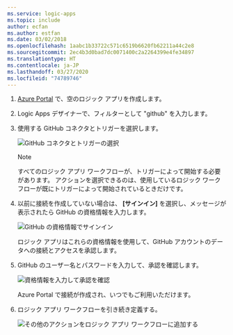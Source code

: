 ```yaml
---
ms.service: logic-apps
ms.topic: include
author: ecfan
ms.author: estfan
ms.date: 03/02/2018
ms.openlocfilehash: 1aabc1b33722c571c6519b6620fb62211a44c2e8
ms.sourcegitcommit: 2ec4b3d0bad7dc0071400c2a2264399e4fe34897
ms.translationtype: HT
ms.contentlocale: ja-JP
ms.lasthandoff: 03/27/2020
ms.locfileid: "74789746"
---
```

1. [Azure Portal](https://portal.azure.com) で、空のロジック アプリを作成します。 

2. Logic Apps デザイナーで、フィルターとして "github" を入力します。 

3. 使用する GitHub コネクタとトリガーを選択します。

   ![GitHub コネクタとトリガーの選択](./media/connectors-create-api-github/github-connector.png)

   > [!NOTE]
   > すべてのロジック アプリ ワークフローが、トリガーによって開始する必要があります。 アクションを選択できるのは、使用しているロジック ワークフローが既にトリガーによって開始されているときだけです。 

4. 以前に接続を作成していない場合は、 **[サインイン]** を選択し、メッセージが表示されたら GitHub の資格情報を入力します。  

   ![GitHub の資格情報でサインイン](./media/connectors-create-api-github/github-connector-sign-in-credentials.png)

   ロジック アプリはこれらの資格情報を使用して、GitHub アカウントのデータへの接続とアクセスを承認します。 

5. GitHub のユーザー名とパスワードを入力して、承認を確認します。

   ![資格情報を入力して承認を確認](./media/connectors-create-api-github/github-connector-authorize.png)   

   Azure Portal で接続が作成され、いつでもご利用いただけます。

6. ロジック アプリ ワークフローを引き続き定義する。

   ![その他のアクションをロジック アプリ ワークフローに追加する](./media/connectors-create-api-github/github-connector-logic-app.png)

